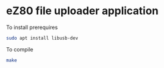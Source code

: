 # eZ80 file uploader application

To install prerequires

```bash
sudo apt install libusb-dev
```

To compile

```bash
make
```
